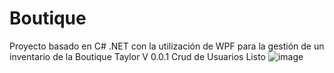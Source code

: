 # Boutique
Proyecto basado en C# .NET con la utilización de WPF para la gestión de un inventario de la Boutique Taylor
V 0.0.1
Crud de Usuarios Listo
![image](https://user-images.githubusercontent.com/99737640/203846968-f9e998db-59f8-453c-b87d-e6278e230aff.png)
